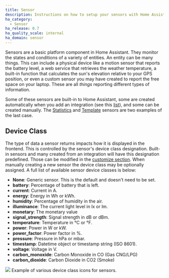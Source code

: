 ```yaml
---
title: Sensor
description: Instructions on how to setup your sensors with Home Assistant.
ha_category:
  - Sensor
ha_release: 0.7
ha_quality_scale: internal
ha_domain: sensor
---
```


Sensors are a basic platform component in Home Assistant. They monitor the states and conditions of a variety of entities. An entity can be many things. This can include a physical device like a motion sensor that reports the battery level, a web service that retrieves the weather temperature, a built-in function that calculates the sun's elevation relative to your GPS position, or even a custom sensor you may have created to report the free space on your laptop. These are all *things* reporting different types of information.

Some of these sensors are built-in to Home Assistant, some are created automatically when you add an integration (see this [list](/integrations/#sensor)), and some can be created manually. The [Statistics](/integrations/statistics) and [Template](/integrations/template) sensors are two examples of the last case.

## Device Class

The type of data a sensor returns impacts how it is displayed in the frontend. This is controlled by the sensor's device class designation. Built-in sensors and many created from an integration will have this designation predefined. Those can be modified in the [customize section](/docs/configuration/customizing-devices/). When manually creating a new sensor the device class may be optionally assigned. A full list of available sensor device classes is below:

- **None**: Generic sensor. This is the default and doesn't need to be set.
- **battery**: Percentage of battery that is left.
- **current**: Current in A.
- **energy**: Energy in Wh or kWh.
- **humidity**: Percentage of humidity in the air.
- **illuminance**: The current light level in lx or lm.
- **monetary**: The monetary value
- **signal_strength**: Signal strength in dB or dBm.
- **temperature**: Temperature in °C or °F.
- **power**: Power in W or kW.
- **power_factor**: Power factor in %.
- **pressure**: Pressure in hPa or mbar.
- **timestamp**: Datetime object or timestamp string (ISO 8601).
- **voltage**: Voltage in V.
- **carbon_monoxide**: Carbon Monoxide in CO (Gas CNG/LPG)
- **carbon_dioxide**: Carbon Dioxide in CO2 (Smoke)

<p class='img'>
<img src='/images/screenshots/sensor_device_classes_icons.png' />
Example of various device class icons for sensors.
</p>
